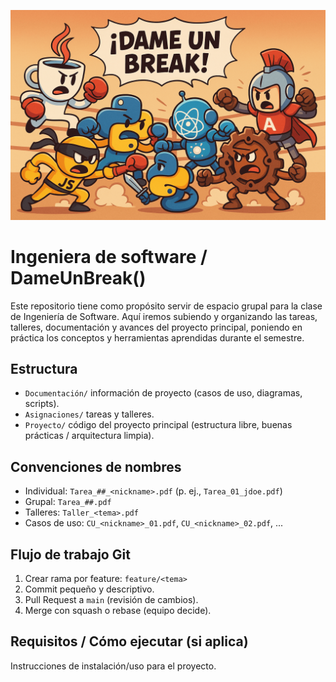 
<p align="center">
  <img src="Assets/dameunbreak.png" alt="Banner" width="800"/>
</p>


# Ingeniera de software / DameUnBreak()

Este repositorio tiene como propósito servir de espacio grupal para la clase de Ingeniería de Software. Aquí iremos subiendo y organizando las tareas, talleres, documentación y avances del proyecto principal, poniendo en práctica los conceptos y herramientas aprendidas durante el semestre.

## Estructura
- `Documentación/` información de proyecto (casos de uso, diagramas, scripts).
- `Asignaciones/` tareas y talleres.
- `Proyecto/` código del proyecto principal (estructura libre, buenas prácticas / arquitectura limpia).

## Convenciones de nombres
- Individual: `Tarea_##_<nickname>.pdf` (p. ej., `Tarea_01_jdoe.pdf`)
- Grupal: `Tarea_##.pdf`
- Talleres: `Taller_<tema>.pdf`
- Casos de uso: `CU_<nickname>_01.pdf`, `CU_<nickname>_02.pdf`, ...

## Flujo de trabajo Git
1. Crear rama por feature: `feature/<tema>`
2. Commit pequeño y descriptivo.
3. Pull Request a `main` (revisión de cambios).
4. Merge con squash o rebase (equipo decide).

## Requisitos / Cómo ejecutar (si aplica)
Instrucciones de instalación/uso para el proyecto.

